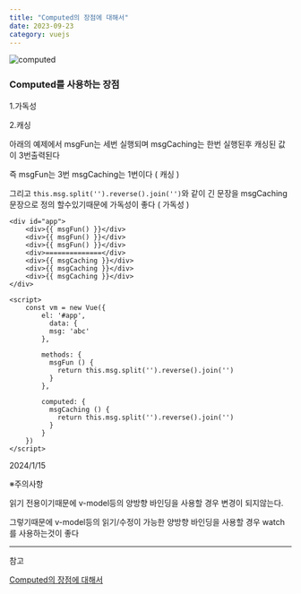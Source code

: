 ```yaml
---
title: "Computed의 장점에 대해서"
date: 2023-09-23
category: vuejs
---
```


![computed](/storage/1695395156.jpg)

### **Computed를 사용하는 장점**

1.가독성

2.캐싱

아래의 예제에서 msgFun는 세번 실행되며 msgCaching는 한번 실행된후 캐싱된 값이 3번출력된다

즉 msgFun는 3번 msgCaching는 1번이다 ( 캐싱 )

그리고 `this.msg.split('').reverse().join('')`와 같이 긴 문장을 msgCaching 문장으로 정의 할수있기때문에 가독성이 좋다 ( 가독성 )

```
<div id="app">
    <div>{{ msgFun() }}</div>
    <div>{{ msgFun() }}</div>
    <div>{{ msgFun() }}</div>
    <div>==============</div>
    <div>{{ msgCaching }}</div>
    <div>{{ msgCaching }}</div>
    <div>{{ msgCaching }}</div>
</div>

<script>
	const vm = new Vue({
    	el: '#app',
          data: {
          msg: 'abc'
        },
            
        methods: {
          msgFun () {
            return this.msg.split('').reverse().join('')
          }      
        },
            
        computed: {
          msgCaching () {
            return this.msg.split('').reverse().join('')
          }
        }
	})
</script>
```

2024/1/15

※주의사항

읽기 전용이기때문에 v-model등의 양방향 바인딩을 사용할 경우 변경이 되지않는다.

그렇기때문에 v-model등의 읽기/수정이 가능한 양방향 바인딩을 사용할 경우 watch를 사용하는것이 좋다

---

참고

[Computed의 장점에 대해서](https://mosei.tistory.com/m/entry/Vuejs-Computed%EC%9D%98-%EA%B8%B0%EB%8A%A5%EB%93%A4-%EC%BA%90%EC%8B%B1-GetterSetter)
